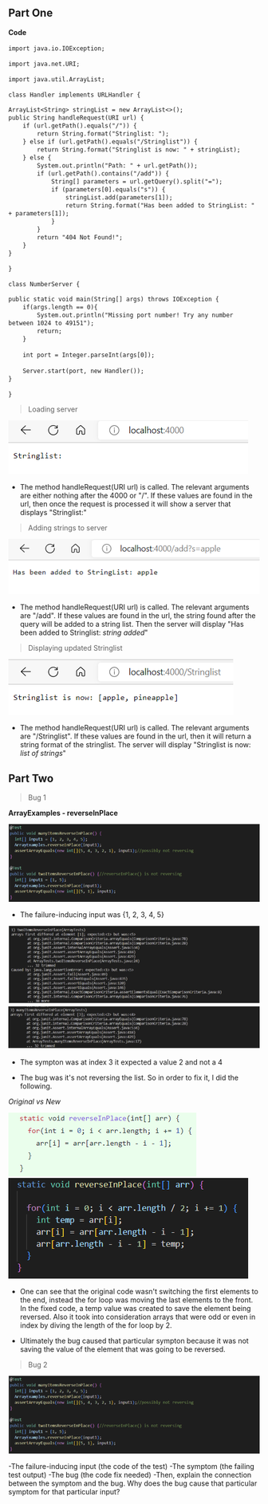 ## Part One

**Code**

`import java.io.IOException;`

`import java.net.URI;`

`import java.util.ArrayList;`

`class Handler implements URLHandler {`

    ArrayList<String> stringList = new ArrayList<>();
    public String handleRequest(URI url) {
        if (url.getPath().equals("/")) {
            return String.format("Stringlist: ");
        } else if (url.getPath().equals("/Stringlist")) {
            return String.format("Stringlist is now: " + stringList);
        } else {
            System.out.println("Path: " + url.getPath());
            if (url.getPath().contains("/add")) {
                String[] parameters = url.getQuery().split("=");
                if (parameters[0].equals("s")) {
                    stringList.add(parameters[1]);
                    return String.format("Has been added to StringList: " + parameters[1]);
                }
            }
            return "404 Not Found!";
        }
    }
`}`

`class NumberServer {`

    public static void main(String[] args) throws IOException {
        if(args.length == 0){
            System.out.println("Missing port number! Try any number between 1024 to 49151");
            return;
        }

        int port = Integer.parseInt(args[0]);

        Server.start(port, new Handler());
    }
`}`

> Loading server

![Image](lab3serverpic1.png)


- The method handleRequest(URI url) is called. The relevant arguments are either nothing after the 4000 or "/". If these values are found in the url, then once the request is processed it will show a server that displays "Stringlist:"

> Adding strings to server

![Image](lab3serverpic2.png)

- The method handleRequest(URI url) is called. The relevant arguments are "/add". If these values are found in the url, the string found after the query will be added to a string list. Then the server will display "Has been added to Stringlist: *string added*"

> Displaying updated Stringlist

![Image](lab3serverpic3.png)

- The method handleRequest(URI url) is called. The relevant arguments are "/Stringlist". If these values are found in the url, then it will return a string format of the stringlist. The server will display "Stringlist is now: *list of strings*"

## Part Two
 > Bug 1

 **ArrayExamples - reverseInPlace**

![Image](bug1input.png)
 - The failure-inducing input was {1, 2, 3, 4, 5}

![Image](bug1output.png)
 - The sympton was at index 3 it expected a value 2 and not a 4

 - The bug was it's not reversing the list. So in order to fix it, I did the following. 
 
 *Original vs New*

 ![Image](bug1original.png)
 ![Image](bug1fixed.png)

 - One can see that the original code wasn't switching the first elements to the end, instead the for loop was moving the last elements to the front. In the fixed code, a temp value was created to save the element being reversed. Also it took into consideration arrays that were odd or even in index by diving the length of the for loop by 2.
 
 - Ultimately the bug caused that particular sympton because it was not saving the value of the element that was going to be reversed.

 > Bug 2

 ![Image](bug1input.png)



-The failure-inducing input (the code of the test)
-The symptom (the failing test output)
-The bug (the code fix needed)
-Then, explain the connection between the symptom and the bug. Why does the bug cause that particular symptom for that particular input?